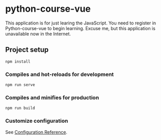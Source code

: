 # python-course-vue
This application is for just learing the JavaScript. You need to register in Python-course-vue to begin learning.
Excuse me, but this application is unavailable now in the Internet.
## Project setup
```
npm install
```

### Compiles and hot-reloads for development
```
npm run serve
```

### Compiles and minifies for production
```
npm run build
```

### Customize configuration
See [Configuration Reference](https://cli.vuejs.org/config/).
